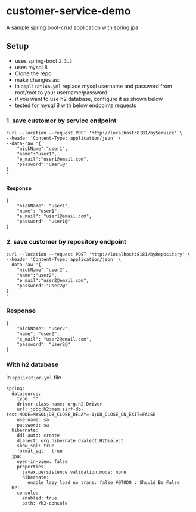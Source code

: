 # customer-service-demo
A sample spring boot-crud application with spring jpa

## Setup
- uses spring-boot `2.3.2`
- uses mysql 8
- Clone the repo
- make changes as:
 - in `application.yml` replace mysql username and password from root/root to your username/password
 - if you want to use h2 database, configure it as shown below
- tested for mysql 8 with below endpoints requests 

### 1. save customer by service endpoint

```shell
curl --location --request POST 'http://localhost:8181/byService' \
--header 'Content-Type: application/json' \
--data-raw '{
    "nickName":"user1",
    "name":"user1",
    "e_mail":"user1@email.com",
    "password":"User1@"
}
'
```
#### Response

```jshell
{
    "nickName": "user1",
    "name": "user1",
    "e_mail": "user1@email.com",
    "password": "User1@"
}
```

### 2. save customer by repository endpoint

```shell
curl --location --request POST 'http://localhost:8181/byRepository' \
--header 'Content-Type: application/json' \
--data-raw '{
    "nickName":"user2",
    "name":"user2",
    "e_mail":"user2@email.com",
    "password":"User2@"
}
'
```

### Response

```jshell
{
    "nickName": "user2",
    "name": "user2",
    "e_mail": "user2@email.com",
    "password": "User2@"
}
```

### With h2 database
In `application.yml` file

```
spring:
  datasource:
    type: ""
    driver-class-name: org.h2.Driver
    url: jdbc:h2:mem:sirf-db-test;MODE=MYSQL;DB_CLOSE_DELAY=-1;DB_CLOSE_ON_EXIT=FALSE
    username: sa
    password: sa
  hibernate:
    ddl-auto: create
    dialect: org.hibernate.dialect.H2Dialect
    show_sql: true
    format_sql:  true
  jpa:
    open-in-view: false
    properties:
      javax.persistence.validation.mode: none
      hibernate:
        enable_lazy_load_no_trans: false #@TODO : Should Be False
  h2:
    console:
      enabled: true
      path: /h2-console
```
